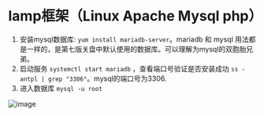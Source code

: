 # lamp框架（Linux Apache Mysql php）
1. 安装mysql数据库: `yum install mariadb-server`。mariadb 和 mysql 用法都是一样的，是第七版关盘中默认使用的数据库。可以理解为mysql的双胞胎兄弟。
2. 启动服务 `systemctl start mariadb` ，查看端口号验证是否安装成功 `ss -antpl | grep "3306"`。mysql的端口号为3306.
3. 进入数据库 `mysql -u root`

![image](https://github.com/AlphaXiao/CTF-Linux-basics/blob/main/Days/pictures/23.png)



